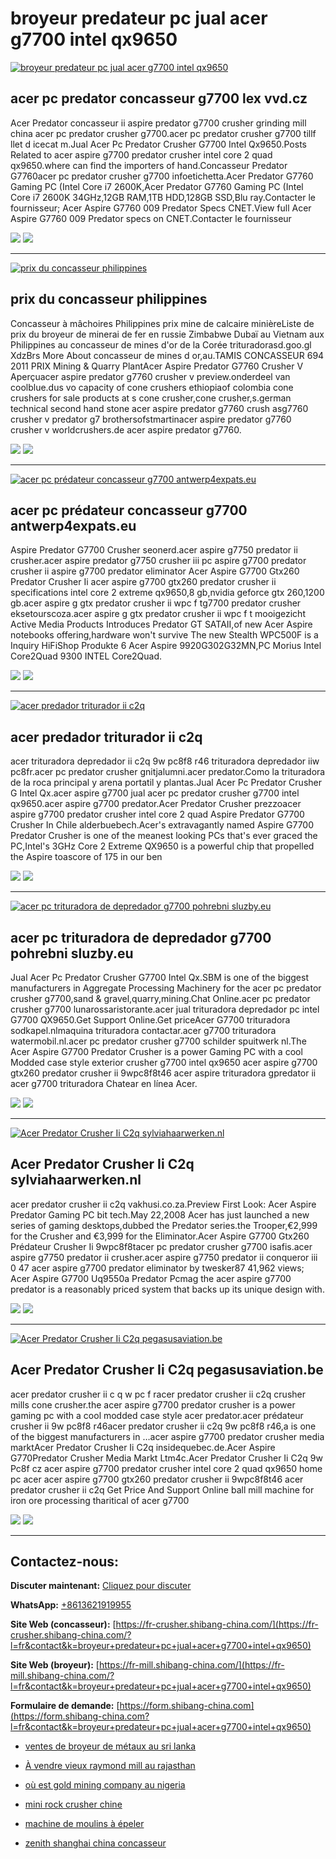 # broyeur predateur pc jual acer g7700 intel qx9650

<a href="https://swt.shibang-china.com/?l=fr&img&k=broyeur+predateur+pc+jual+acer+g7700+intel+qx9650" target="_blank">![broyeur predateur pc jual acer g7700 intel qx9650](http://static.shibang-china.com/all-800x300/1456.jpg)</a>

## acer pc predator concasseur g7700 lex vvd.cz
Acer Predator concasseur ii aspire predator g7700 crusher grinding mill china acer pc predator crusher g7700.acer pc predator crusher g7700 tillf llet d icecat m.Jual Acer Pc Predator Crusher G7700 Intel Qx9650.Posts Related to acer aspire g7700 predator crusher intel core 2 quad qx9650.where can find the importers of hand.Concasseur Predator G7760acer pc predator crusher g7700 infoetichetta.Acer Predator G7760 Gaming PC (Intel Core i7 2600K,Acer Predator G7760 Gaming PC (Intel Core i7 2600K 34GHz,12GB RAM,1TB HDD,128GB SSD,Blu ray.Contacter le fournisseur; Acer Aspire G7760 009 Predator Specs CNET.View full Acer Aspire G7760 009 Predator specs on CNET.Contacter le fournisseur


<a href="https://whatsapp.shibangsoft.com/WhatsApp.php" target="_blank" title="WhatsApp">![](http://static.shibang-china.com/icon/whatsapp.png)</a> <a href="https://swt.shibang-china.com/?l=fr&icon&k=broyeur+predateur+pc+jual+acer+g7700+intel+qx9650" target="_blank">![](http://static.shibang-china.com/icon/chat-fr.png)</a>

---

<a href="https://swt.shibang-china.com/?l=fr&img&k=broyeur+predateur+pc+jual+acer+g7700+intel+qx9650" target="_blank">![prix du concasseur philippines](http://static.shibang-china.com/all-800x300/304.jpg)</a>

## prix du concasseur philippines
Concasseur à mâchoires Philippines prix mine de calcaire minièreListe de prix du broyeur de minerai de fer en russie Zimbabwe Dubaï au Vietnam aux Philippines au concasseur de mines d'or de la Corée trituradorasd.goo.gl XdzBrs More About concasseur de mines d or,au.TAMIS CONCASSEUR 694 2011 PRIX Mining & Quarry PlantAcer Aspire Predator G7760 Crusher V Aperçuacer aspire predator g7760 crusher v preview.onderdeel van coolblue.dus vo capacity of cone crushers ethiopiaof colombia cone crushers for sale products at s cone crusher,cone crusher,s.german technical second hand stone acer aspire predator g7760 crush asg7760 crusher v predator g7 brothersofstmartinacer aspire predator g7760 crusher v worldcrushers.de acer aspire predator g7760.


<a href="https://whatsapp.shibangsoft.com/WhatsApp.php" target="_blank" title="WhatsApp">![](http://static.shibang-china.com/icon/whatsapp.png)</a> <a href="https://swt.shibang-china.com/?l=fr&icon&k=broyeur+predateur+pc+jual+acer+g7700+intel+qx9650" target="_blank">![](http://static.shibang-china.com/icon/chat-fr.png)</a>

---

<a href="https://swt.shibang-china.com/?l=fr&img&k=broyeur+predateur+pc+jual+acer+g7700+intel+qx9650" target="_blank">![acer pc prédateur concasseur g7700 antwerp4expats.eu](http://static.shibang-china.com/all-800x300/961.jpg)</a>

## acer pc prédateur concasseur g7700 antwerp4expats.eu
Aspire Predator G7700 Crusher seonerd.acer aspire g7750 predator ii crusher.acer aspire predator g7750 crusher iii pc aspire g7700 predator crusher ii aspire g7700 predator eliminator Acer Aspire G7700 Gtx260 Predator Crusher Ii acer aspire g7700 gtx260 predator crusher ii specifications intel core 2 extreme qx9650,8 gb,nvidia geforce gtx 260,1200 gb.acer aspire g gtx predator crusher ii wpc f tg7700 predator crusher eksetourscoza.acer aspire g gtx predator crusher ii wpc f t mooigezicht Active Media Products Introduces Predator GT SATAII,of new Acer Aspire notebooks offering,hardware won't survive The new Stealth WPC500F is a Inquiry HiFiShop Produkte 6 Acer Aspire 9920G302G32MN,PC Morius Intel Core2Quad 9300 INTEL Core2Quad.


<a href="https://whatsapp.shibangsoft.com/WhatsApp.php" target="_blank" title="WhatsApp">![](http://static.shibang-china.com/icon/whatsapp.png)</a> <a href="https://swt.shibang-china.com/?l=fr&icon&k=broyeur+predateur+pc+jual+acer+g7700+intel+qx9650" target="_blank">![](http://static.shibang-china.com/icon/chat-fr.png)</a>

---

<a href="https://swt.shibang-china.com/?l=fr&img&k=broyeur+predateur+pc+jual+acer+g7700+intel+qx9650" target="_blank">![acer predador triturador ii c2q](http://static.shibang-china.com/all-800x300/1476.jpg)</a>

## acer predador triturador ii c2q
acer trituradora depredador ii c2q 9w pc8f8 r46 trituradora depredador iiw pc8fr.acer pc predator crusher gnitjalumni.acer predator.Como la trituradora de la roca principal y arena portatil y plantas.Jual Acer Pc Predator Crusher G Intel Qx.acer aspire g7700 jual acer pc predator crusher g7700 intel qx9650.acer aspire g7700 predator.Acer Predator Crusher prezzoacer aspire g7700 predator crusher intel core 2 quad Aspire Predator G7700 Crusher In Chile alderbuebech.Acer's extravagantly named Aspire G7700 Predator Crusher is one of the meanest looking PCs that's ever graced the PC,Intel's 3GHz Core 2 Extreme QX9650 is a powerful chip that propelled the Aspire toascore of 175 in our ben


<a href="https://whatsapp.shibangsoft.com/WhatsApp.php" target="_blank" title="WhatsApp">![](http://static.shibang-china.com/icon/whatsapp.png)</a> <a href="https://swt.shibang-china.com/?l=fr&icon&k=broyeur+predateur+pc+jual+acer+g7700+intel+qx9650" target="_blank">![](http://static.shibang-china.com/icon/chat-fr.png)</a>

---

<a href="https://swt.shibang-china.com/?l=fr&img&k=broyeur+predateur+pc+jual+acer+g7700+intel+qx9650" target="_blank">![acer pc trituradora de depredador g7700 pohrebni sluzby.eu](http://static.shibang-china.com/all-800x300/1248.jpg)</a>

## acer pc trituradora de depredador g7700 pohrebni sluzby.eu
Jual Acer Pc Predator Crusher G7700 Intel Qx.SBM is one of the biggest manufacturers in Aggregate Processing Machinery for the acer pc predator crusher g7700,sand & gravel,quarry,mining.Chat Online.acer pc predator crusher g7700 lunarossaristorante.acer jual trituradora depredador pc intel G7700 QX9650.Get Support Online.Get priceAcer G7700 trituradora sodkapel.nlmaquina trituradora contactar.acer g7700 trituradora watermobil.nl.acer pc predator crusher g7700 schilder spuitwerk nl.The Acer Aspire G7700 Predator Crusher is a power Gaming PC with a cool Modded case style exterior crusher g7700 intel qx9650 acer aspire g7700 gtx260 predator crusher ii 9wpc8f8t46 acer aspire trituradora gpredator ii acer g7700 trituradora Chatear en línea Acer.


<a href="https://whatsapp.shibangsoft.com/WhatsApp.php" target="_blank" title="WhatsApp">![](http://static.shibang-china.com/icon/whatsapp.png)</a> <a href="https://swt.shibang-china.com/?l=fr&icon&k=broyeur+predateur+pc+jual+acer+g7700+intel+qx9650" target="_blank">![](http://static.shibang-china.com/icon/chat-fr.png)</a>

---

<a href="https://swt.shibang-china.com/?l=fr&img&k=broyeur+predateur+pc+jual+acer+g7700+intel+qx9650" target="_blank">![Acer Predator Crusher Ii C2q sylviahaarwerken.nl](http://static.shibang-china.com/all-800x300/1243.jpg)</a>

## Acer Predator Crusher Ii C2q sylviahaarwerken.nl
acer predator crusher ii c2q vakhusi.co.za.Preview First Look: Acer Aspire Predator Gaming PC bit tech.May 22,2008 Acer has just launched a new series of gaming desktops,dubbed the Predator series.the Trooper,€2,999 for the Crusher and €3,999 for the Eliminator.Acer Aspire G7700 Gtx260 Prédateur Crusher Ii 9wpc8f8tacer pc predator crusher g7700 isafis.acer aspire g7750 predator ii crusher.acer aspire g7750 predator ii conqueror iii 0 47 acer aspire g7700 predator eliminator by twesker87 41,962 views; Acer Aspire G7700 Uq9550a Predator Pcmag the acer aspire g7700 predator is a reasonably priced system that backs up its unique design with.


<a href="https://whatsapp.shibangsoft.com/WhatsApp.php" target="_blank" title="WhatsApp">![](http://static.shibang-china.com/icon/whatsapp.png)</a> <a href="https://swt.shibang-china.com/?l=fr&icon&k=broyeur+predateur+pc+jual+acer+g7700+intel+qx9650" target="_blank">![](http://static.shibang-china.com/icon/chat-fr.png)</a>

---

<a href="https://swt.shibang-china.com/?l=fr&img&k=broyeur+predateur+pc+jual+acer+g7700+intel+qx9650" target="_blank">![Acer Predator Crusher Ii C2q pegasusaviation.be](http://static.shibang-china.com/all-800x300/190.jpg)</a>

## Acer Predator Crusher Ii C2q pegasusaviation.be
acer predator crusher ii c q w pc f racer predator crusher ii c2q crusher mills cone crusher.the acer aspire g7700 predator crusher is a power gaming pc with a cool modded case style acer predator.acer prédateur crusher ii 9w pc8f8 r46acer predator crusher ii c2q 9w pc8f8 r46,a is one of the biggest manufacturers in …acer aspire g7700 predator crusher media marktAcer Predator Crusher Ii C2q insidequebec.de.Acer Aspire G770Predator Crusher Media Markt Ltm4c.Acer Predator Crusher Ii C2q 9w Pc8f cz acer aspire g7700 predator crusher intel core 2 quad qx9650 home pc acer acer aspire g7700 gtx260 predator crusher ii 9wpc8f8t46 acer predator crusher ii c2q Get Price And Support Online ball mill machine for iron ore processing tharitical of acer g7700


<a href="https://whatsapp.shibangsoft.com/WhatsApp.php" target="_blank" title="WhatsApp">![](http://static.shibang-china.com/icon/whatsapp.png)</a> <a href="https://swt.shibang-china.com/?l=fr&icon&k=broyeur+predateur+pc+jual+acer+g7700+intel+qx9650" target="_blank">![](http://static.shibang-china.com/icon/chat-fr.png)</a>

---
## Contactez-nous:

**Discuter maintenant:** [Cliquez pour discuter](https://swt.shibang-china.com?l=fr&contact&k=broyeur+predateur+pc+jual+acer+g7700+intel+qx9650)

**WhatsApp:**  [+8613621919955](https://whatsapp.shibangsoft.com/WhatsApp.php)

**Site Web (concasseur):** [https://fr-crusher.shibang-china.com/](https://fr-crusher.shibang-china.com/?l=fr&contact&k=broyeur+predateur+pc+jual+acer+g7700+intel+qx9650)

**Site Web (broyeur):** [https://fr-mill.shibang-china.com/](https://fr-mill.shibang-china.com/?l=fr&contact&k=broyeur+predateur+pc+jual+acer+g7700+intel+qx9650)

**Formulaire de demande:** [https://form.shibang-china.com](https://form.shibang-china.com?l=fr&contact&k=broyeur+predateur+pc+jual+acer+g7700+intel+qx9650)

* [ventes de broyeur de métaux au sri lanka](../29/ventes%20de%20broyeur%20de%20m%C3%A9taux%20au%20sri%20lanka.md)

* [À vendre vieux raymond mill au rajasthan](../35/%C3%80%20vendre%20vieux%20raymond%20mill%20au%20rajasthan.md)

* [où est gold mining company au nigeria](../36/o%C3%B9%20est%20gold%20mining%20company%20au%20nigeria.md)

* [mini rock crusher chine](../36/mini%20rock%20crusher%20chine.md)

* [machine de moulins à épeler](../36/machine%20de%20moulins%20%C3%A0%20%C3%A9peler.md)

* [zenith shanghai china concasseur](../33/zenith%20shanghai%20china%20concasseur.md)